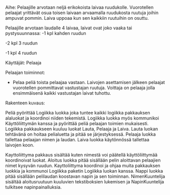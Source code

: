 Aihe:
Pelaajille arvotaan neljä erikokoista laivaa ruudukolle. Vuorotellen pelaajat yrittävät osua toisen laivaan arvaamalla ruudukosta ruutuja joihin ampuvat pommin. Laiva uppoaa kun sen kaikkiin ruutuihin on osuttu.

Pelaajille arvotaan laudalle 4 laivaa, laivat ovat joko vaaka tai pystysuunnassa:
-1 kpl kahden ruudun

-2 kpl 3 ruudun

-1 kpl 4 ruudun


Käyttäjät: Pelaaja

Pelaajan toiminnot:
- Pelaa peliä toista pelaajaa vastaan. Laivojen asettamisen jälkeen pelaajat vuorotellen pommittavat vastustajan ruutuja. Voittaja on pelaaja jolla ensimmäisenä kaikki vastustajan laivat tuhottu.



Rakenteen kuvaus:

Peliä pyörittää Logiikka luokka joka tuntee kaikki logiikka pakkauksen alaluokat ja koordinoi niiden tekemistä. Logiikka luokka myös kommunikoi Käyttöliittymän kanssa ja pyörittää peliä pelaajan toimien mukaisesti. Logiikka pakkaukseen kuuluu luokat Lauta, Pelaaja ja Laiva. Lauta luokan tehtävänä on hoitaa pelialuetta ja pitää se järjestyksessä. Pelaaja luokka tallettaa pelaajan nimen ja laudan. Laiva luokka käytönnössä tallettaa laivojen koon.

Kayttoliittyma pakkaus sisältää kuten nimestä voi päätellä käyttöliittymää koordinoivat luokat. Aloitus luokka pitää sisällään pelin aloittavan pelaajien nimet kysyvän ruudun. Kayttoliittyma koordinoi ja ohjaa muita pakkauksen luokkia ja kommunoi Logiikka paketin Logiikka luokan kanssa. Nappi luokka pitää sisällään pelilaudan koostavan napin ja sen toiminnan. NimenKuuntelija sisältää aloitusruutuun kuuluvien tekstiboksien lukemisen ja NapinKuuntelija tulkitsee napinpainalluksia.




